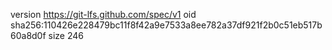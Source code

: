 version https://git-lfs.github.com/spec/v1
oid sha256:110426e228479bc11f8f42a9e7533a8ee782a37df921f2b0c51eb517b60a8d0f
size 246
